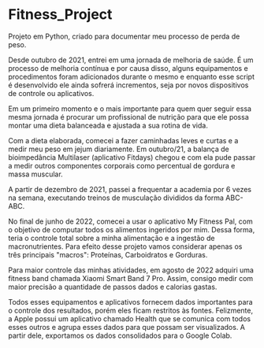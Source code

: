 # Fitness_Project
Projeto em Python, criado para documentar meu processo de perda de peso.

Desde outubro de 2021, entrei em uma jornada de melhoria de saúde. É um processo de melhoria contínua e por causa disso, alguns equipamentos e procedimentos foram adicionados durante o mesmo e enquanto esse script é desenvolvido ele ainda sofrerá incrementos, seja por novos dispositivos de controle ou aplicativos.

Em um primeiro momento e o mais importante para quem quer seguir essa mesma jornada é procurar um profissional de nutrição para que ele possa montar uma dieta balanceada e ajustada a sua rotina de vida. 

Com a dieta elaborada, comecei a fazer caminhadas leves e curtas e a medir meu peso em jejum diariamente. Em outubro/21, a balança de bioimpedância Multilaser (aplicativo Fitdays) chegou e com ela pude passar a medir outros componentes corporais como percentual de gordura e massa muscular.

A partir de dezembro de 2021, passei a frequentar a academia por 6 vezes na semana, executando treinos de musculação divididos da forma ABC-ABC.

No final de junho de 2022, comecei a usar o aplicativo My Fitness Pal, com o objetivo de computar todos os alimentos ingeridos por mim. Dessa forma, teria o controle total sobre a minha alimentação e a ingestão de macronutrientes. Para efeito desse projeto vamos considerar apenas os três principais "macros": Proteínas, Carboidratos e Gorduras.

Para maior controle das minhas atividades, em agosto de 2022 adquiri uma fitness band chamada Xiaomi Smart Band 7 Pro. Assim, consigo medir com maior precisão a quantidade de passos dados e calorias gastas.

Todos esses equipamentos e aplicativos fornecem dados importantes para o controle dos resultados, porém eles ficam restritos às fontes. Felizmente, a Apple possui um aplicativo chamado Health que se comunica com todos esses outros e agrupa esses dados para que possam ser visualizados. A partir dele, exportamos os dados consolidados para o Google Colab.
